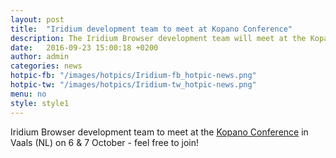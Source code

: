 ```yaml
---
layout: post
title:  "Iridium development team to meet at Kopano Conference"
description: The Iridium Browser development team will meet at the Kopano Conference...
date:   2016-09-23 15:00:18 +0200
author:	admin
categories: news
hotpic-fb: "/images/hotpics/Iridium-fb_hotpic-news.png"
hotpic-tw: "/images/hotpics/Iridium-tw_hotpic-news.png"
menu: no
style: style1
---
```


Iridium Browser development team to meet at the [Kopano Conference](https://kopano.com/conference/) in Vaals (NL) on 6 & 7 October - feel free to join!   
<!--break-->
     